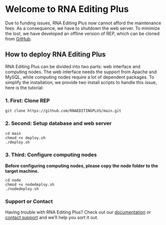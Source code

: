 # Welcome to RNA Editing Plus

Due to funding issues, RNA Editing Plus now cannot afford the maintenance fees. As a consequence, we have to shutdown the web server. To minimize the lost, we have developed an offline version of REP, which can be cloned from [GitHub](https://github.com/RNAEDITINGPLUS/main).

## How to deploy RNA Editing Plus

RNA Editing Plus can be divided into two parts: web interface and computing nodes. The web interface needs the support from Apache and MySQL, while computing nodes require a lot of dependent packages. To simplify the installation, we provide two install scripts to handle this issue, here is the tutorial:

### 1. First: Clone REP
```
git clone https://github.com/RNAEDITINGPLUS/main.git
```
### 2. Second: Setup database and web server
```
cd main
chmod +x deploy.sh
./deploy.sh
```
### 3. Third: Configure computing nodes
**Before configuring computing nodes, please copy the node folder to the target machine.**
```
cd node
chmod +x nodedeploy.sh
./nodedeploy.sh
```

### Support or Contact

Having trouble with RNA Editing Plus? Check out our [documentation](https://github.com/RNAEDITINGPLUS/docs/blob/master/TUTORIAL.pdf) or [contact support](mailto:zyc@rnaeditplus.org) and we’ll help you sort it out.
